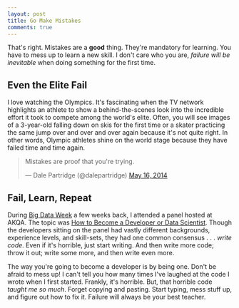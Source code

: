 ```yaml
---
layout: post
title: Go Make Mistakes
comments: true
---
```


That's right. Mistakes are a **good** thing. They're mandatory for learning. You have to mess up to learn a new skill. I don't care who you are, *failure will be inevitable* when doing something for the first time.

## Even the Elite Fail
I love watching the Olympics. It's fascinating when the TV network highlights an athlete to show a behind-the-scenes look into the incredible effort it took to compete among the world's elite. Often, you will see images of a 3-year-old falling down on skis for the first time or a skater practicing the same jump over and over and over again because it's not quite right. In other words, Olympic athletes shine on the world stage because they have failed time and time again.

<blockquote class="twitter-tweet" lang="en"><p>Mistakes are proof that you&#39;re trying.</p>&mdash; Dale Partridge (@dalepartridge) <a href="https://twitter.com/dalepartridge/statuses/467413353217155072">May 16, 2014</a></blockquote>
<script async src="//platform.twitter.com/widgets.js" charset="utf-8"></script>

## Fail, Learn, Repeat
During [Big Data Week](http://bigdataweek.com/atlanta/) a few weeks back, I attended a panel hosted at AKQA. The topic was [How to Become a Developer or Data Scientist](http://www.meetup.com/Atlantas-Big-Data-Week-2014/events/176519662/?gj=rcs.j&a=co2.j_grp&rv=rcs.j). Though the developers sitting on the panel had vastly different backgrounds, experience levels, and skill-sets, they had one common consensus . . . *write code*. Even if it's horrible, just start writing. And then write more code; throw it out; write some more, and then write even more.

The way you're going to become a developer is by being one. Don't be afraid to mess up! I can't tell you how many times I've laughed at the code I wrote when I first started. Frankly, it's horrible. But, that horrible code *taught me so much*. Forget copying and pasting. Start typing, mess stuff up, and figure out how to fix it. Failure will always be your best teacher.